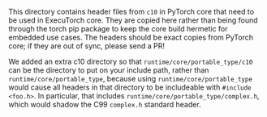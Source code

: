 This directory contains header files from `c10` in PyTorch core that
need to be used in ExecuTorch core. They are copied here rather than
being found through the torch pip package to keep the core build
hermetic for embedded use cases. The headers should be exact copies
from PyTorch core; if they are out of sync, please send a PR!

We added an extra c10 directory so that `runtime/core/portable_type/c10`
can be the directory to put on your include path, rather than
`runtime/core/portable_type`, because using `runtime/core/portable_type`
would cause all headers in that directory to be includeable with
`#include <foo.h>`. In particular, that includes
`runtime/core/portable_type/complex.h`, which would shadow the C99
`complex.h` standard header.
